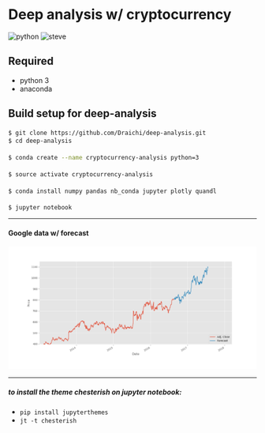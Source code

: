 # Deep analysis w/ cryptocurrency

![python](https://forthebadge.com/images/badges/made-with-python.svg "python")
![steve](https://forthebadge.com/images/badges/certified-steve-bruhle.svg "steve")


## Required
- python 3
- anaconda

## Build setup for deep-analysis

<!-- https://blog.patricktriest.com/analyzing-cryptocurrencies-python/ -->

```sh
$ git clone https://github.com/Draichi/deep-analysis.git
$ cd deep-analysis

$ conda create --name cryptocurrency-analysis python=3

$ source activate cryptocurrency-analysis

$ conda install numpy pandas nb_conda jupyter plotly quandl

$ jupyter notebook

```

------------
#### Google data w/ forecast
![google_data](screenshots/google_data.png "google_data")

------------


##### to install the theme chesterish on jupyter notebook:

- `pip install jupyterthemes`
- `jt -t chesterish`
